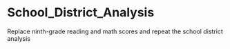 # School_District_Analysis
Replace ninth-grade reading and math scores and repeat the school district analysis
